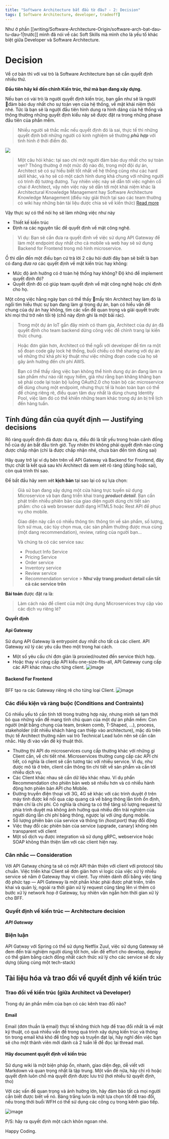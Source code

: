 ```yaml
---
title: "Software Architecture bắt đầu từ đâu? - 2: Decision"
tags: [ Software Architecture, developer, tradeoff]
---
```


Như ở phần [[writing/Software-Architecture-Origin/software-arch-bat-dau-tu-dau-1|trước]] mình đã nói về các Soft Skills mà mình cho là yếu tố khác biệt giữa
Developer và Software Architecture.

Decision
=====

Về cơ bản thì với vai trò là Software Architecture bạn sẽ cần quyết định nhiều thứ.

**Đầu tiên hãy kể đến chính Kiến trúc, thứ mà bạn đang xây dựng.**

Nếu bạn có vài trò là người quyết định kiến trúc, bạn gần như sẽ là người đảm bảo duy nhất cho sự toàn vẹn của hệ
thống, về mặt khái niệm thôi nhé. Tức là bạn sẽ là người đầu tiên hình dung ra hình dáng của hệ thống và thông thường
những quyết định kiểu này sẽ được đặt ra trong những phase đầu tiên của phần mềm.

> Nhiều người sẽ thắc mắc nếu quyết định đó là sai, thực tế thì những quyết định bởi những người có kinh nghiệm sẽ
> thường ***phù hợp*** với tình hình ở thời điểm đó.

![](../../assets/img/sa-level-of-difficult.png)

> Một câu hỏi khác: tại sao chỉ một người đảm bảo duy nhất cho sự toàn vẹn? Thông thường ở một mức độ nào đó, trong một
> đội dự án, Architect sẽ có sự hiểu biết tốt nhất về hệ thống cũng như các hard skill khác, và họ sẽ có một cách hình
> dung khá chung với những người có trình độ tương đương. Tuy nhiên việc này sẽ dẫn tới việc nghẽn cổ chai ở Architect,
> vậy nên việc này sẽ dẫn tới một khái niệm khác là Architectural Knowledge Management hay Software Architecture Knowledge
> Management (điều này giải thích tại sao các team thường có wiki hay những bản tài liệu được chia sẻ về kiến
> thức) [Read more](https://archixl.nl/files/2009-Springer-AKStateOfTheArt.pdf)

Vậy thực sự có thể nói họ sẽ làm những việc như này

* Thiết kế kiến trúc
* Định ra các nguyên tắc để quyết định về mặt công nghệ.

> Ví dụ:
> Bạn sẽ cần đưa ra quyết định về việc sử dụng API Gateway để làm một endpoint duy nhất cho cả mobile và web hay sẽ sử
> dụng Backend for Frontend trong mô hình microservice.

Ồ thì dẫn đến một điều bạn cứ trả lời 2 câu hỏi dưới đây bạn sẽ biết là bạn có đang *đưa ra* các quyết định về mặt kiến
trúc hay không:

* Mức độ ảnh hưởng có ở toàn hệ thống hay không? Độ khó để implement quyết định đó?
* Quyết định đó có giúp team quyết định về mặt công nghệ hoặc chỉ định cho họ.

Một công việc hằng ngày bạn có thể thấy mấy tên Architect hay làm đó là ngồi tìm hiểu thực sự bạn đang làm gì trong dự
án, bạn có hiểu vấn đề chung của dự án hay không, tìm các vấn đề quan trọng và giải quyết trước khi mọi thứ trở nên tồi
tệ (chỗ này định ghi là một bãi rác).

> Trong một dự án IoT gần đây mình có tham gia, Architect của dự án đã quyết định cho team backend dừng công việc để
> chỉnh trang lại kiến thức chung.

> Hoặc đơn giản hơn, Architect có thể ngồi với developer để tìm ra một số đoạn code gây lock hệ thống, buổi chiều có thể
> sharing với dự án về những thứ khá phi kỹ thuật như việc những đoạn code của họ sẽ gây ảnh hưởng đến chi phí AWS.

> Bạn có thể thấy rằng việc bạn không thể hình dung dự án đang làm ra sản phẩm như nào rất nguy hiểm, giả như rằng bạn
> khăng khăng bạn sẽ phải code lại toàn bộ luồng OAuth2.0 cho toàn bộ các microservice để dùng chung một endpoint, nhưng
> thực tế là hoàn toàn bạn có thể để chúng riêng rẽ, điều quan tâm duy nhất là dùng chung Identity Pool, việc làm đó có
> thể khiến những team khác trong dự án bị trễ lịch đến hàng tuần.

Tính đúng đắn của quyết định — Justifying decisions
-----

Rõ ràng quyết định đã được đưa ra, điều đó là tất yếu trong hoàn cảnh đồng hồ của dự án bắt đầu tính giờ.
Tuy nhiên thì không phải quyết định nào cũng được chấp nhận (chỉ là được chấp nhận nhé, chưa bàn đến tính đúng sai)

Hãy quay trở lại ví dụ bên trên về API Gateway và Backend for Frontend, đây thực chất là kết quả sau khi Architect đã
xem xét rõ ràng (đúng hoặc sai), còn quá trình thì sao.

Để bất đầu hãy xem xét **kịch bản** tại sao lại có sự lựa chọn:
> Giả sử bạn đang xây dựng một cửa hàng trực tuyến sử dụng Microservice và bạn đang triển khai trang
***product detail***. Bạn cần phát triển nhiều phiên bản của giao diện người dùng chi tiết sản phẩm: cho cả web browser
> dưới dạng HTML5 hoặc Rest API để phục vụ cho mobile.
>
>  Giao diện này cần có nhiều thông tin: thông tin về sản phẩm, số lượng, lịch sử mua, các tùy chọn mua, các sản phẩm
> thường được mua cùng (một dang recommendation), review, rating của người bạn...
>
>  Và chúng ta có các service sau:
>  * Product Info Service
>  * Pricing Service
>  * Order service
>  * Inventory service
>  * Review service
>  * Recommendation service
     > **Như vậy trang product detail cần tất cả các service trên**

**Bài toán** được đặt ra là:
> Làm cách nào để client của một ứng dụng Microservices truy cập vào các dịch vụ riêng lẻ?

**Quyết định**

#### Api Gateway

Sử dụng API Gateway là entrypoint duy nhất cho tất cả các client. API Gateway xử lý các yêu cầu theo một trong hai cách.

* Một số yêu cầu chỉ đơn giản là proxied/routed đến service thích hợp.
* Hoặc thay vì cùng cấp API kiểu one-size-fits-all, API Gateway cung cấp các API khác nhau cho từng client.
  ![image](https://microservices.io/i/apigateway.jpg)

#### Backend For Frontend

BFF tạo ra các Gateway riêng rẽ cho từng loại Client.
![image](https://microservices.io/i/bffe.png)

### Các điều kiện và ràng buộc (Conditions and Contraints)

Có nhiều yếu tô cần tính tới trong trường hợp này, nhưng mình sẽ tạm thời bỏ qua những vấn đề mang tính chủ quan của một
dự án phần mềm: Con người (mặt bằng chung của team, broken comb, T-Shaped, ...), process, stakeholder (rất nhiều khách
hàng can thiệp vào architecture), mặc dù trên thực tế Architect thường nắm vai trò Technical Lead luôn nên sẽ cần cân
nhắc. Hãy đi vào vấn đề kỹ thuật thôi.

* Thường thì API do microservices cung cấp thường khác với những gì Client cần, về chi tiết nhé. Microservices thường
  cung cấp các API chi tiết, có nghĩa là client sẽ cần tương tác với nhiều service. Ví dụ, như được mô tả ở trên, client
  cần thông tin chi tiết về sản phẩm và cần tới nhiều dịch vụ.
* Các Client khác nhau sẽ cần dữ liệu khác nhau. Ví dụ phần Recommendation cho phiên bản web sẽ nhiều hơn và có nhiều
  hành động hơn phiên bản API cho Mobile.
* Đường truyền điện thoại với 3G, 4G sẽ khác với các trình duyệt ở trên máy tính được kế nối qua cáp quang cả về băng
  thông lẫn tính ổn định, thậm chí là chi phí. Có nghĩa là chúng ta có thể tăng số lượng request từ phía trình duyệt mà
  không ảnh hưởng quá nhiều đến trải nghiệm của người dùng lẫn chi phí băng thông, ngược lại với ứng dụng mobile.
* Số lượng phiên bản của service và thông tin *(host:port)* thay đổi động
* Việc thay đổi các phiên bản của service (upgrade, canary) không nên transparent với client
* Một số dịch vụ được integration và sử dụng gRPC, webservice hoặc SOAP không thân thiện lắm với các client hiện nay.

### Cân nhắc — Consideration

Với API Gatway chúng ta sẽ có một API thân thiện với client với protocol tiêu chuẩn. Việc triển khai Client sẽ đơn giản
hơn vì logic của việc xử lý nhiều service sẽ nằm ở Gateway thay vì client.
Tuy nhiên dánh đổi bằng việc tăng độ phức tạp — API Gateway là một phần khác phải được phát triển, triển khai và quản
lý, ngoài ra thời giản xử lý request cũng tăng lên vì thêm có bước xử lý network hop ở Gateway, tuy nhiên vân ngắn hơn
thời gian xử lý cho BFF.

### Quyết định về kiến trúc — Architecture decision

***API Gateway***

### Biện luận

API Gatway với Spring có thể sử dụng Netflix Zuul, việc sử dụng Gateway sẽ đem đến trải nghiệm người dùng tốt hơn, vấn
đề effort cho develop, deploy có thể giảm bằng cách đồng nhất cách thức xử lý cho các service sẽ đc xây dựng (dùng cùng
một tech-stack)

## Tài liệu hóa và trao đổi về quyết định về kiến trúc

### Trao đổi về kiến trúc (giữa Architect và Developer)

Trong dự án phần mềm của bạn có các kênh trao đổi nào?

#### Email

Email (đơn thuần là email) thực tế không thích hợp để trao đổi nhất là về mặt kỹ thuật, có quá nhiều vấn đề trong quá
trình xây dựng kiến trúc và thông tin trong email khá khó để tổng hợp và truyền đạt lại, hãy nghĩ đến việc bạn sẽ cho
một thành viên mới dành cả 2 tuần lễ để đọc lại thread mail.

#### Hãy document quyết định về kiến trúc

Sử dụng wiki là một biện pháp ổn, nhanh, giao diện đẹp, dễ viết với Markdown và quan trọng nhất là tập trung. Một vấn đề
nữa, hãy chỉ rõ hoặc quyết định luôn chỗ mà quyết định được lưu trữ (hơi nhiều từ quyết định, tho)

Với các vấn đề quan trọng và ảnh hưởng lớn, hãy đảm bảo tất cả mọi người cần biết được biết về nó. Bảng trắng luôn là
một lựa chọn tốt để trao đổi, nếu trong thời buổi WFH có thể sử dụng các công cụ trong kênh giao tiếp.

![image](https://img-prod-cms-rt-microsoft-com.akamaized.net/cms/api/am/imageFileData/RE4FJDI?ver=4051&q=90&h=675&w=830&b=%23FFFFFFFF&aim=true)

P/S: hãy ra quyết định một cách khôn ngoan nhé.

Happy Coding.